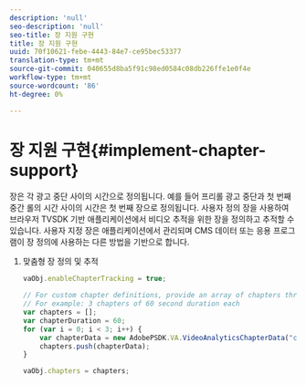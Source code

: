 ```yaml
---
description: 'null'
seo-description: 'null'
seo-title: 장 지원 구현
title: 장 지원 구현
uuid: 70f10621-febe-4443-84e7-ce95bec53377
translation-type: tm+mt
source-git-commit: 040655d8ba5f91c98ed0584c08db226ffe1e0f4e
workflow-type: tm+mt
source-wordcount: '86'
ht-degree: 0%

---
```



# 장 지원 구현{#implement-chapter-support}

장은 각 광고 중단 사이의 시간으로 정의됩니다. 예를 들어 프리롤 광고 중단과 첫 번째 중간 롤의 시간 사이의 시간은 첫 번째 장으로 정의됩니다. 사용자 정의 장을 사용하여 브라우저 TVSDK 기반 애플리케이션에서 비디오 추적을 위한 장을 정의하고 추적할 수 있습니다. 사용자 지정 장은 애플리케이션에서 관리되며 CMS 데이터 또는 응용 프로그램이 장 정의에 사용하는 다른 방법을 기반으로 합니다.

1. 맞춤형 장 정의 및 추적

   ```js
   vaObj.enableChapterTracking = true; 
   
   // For custom chapter definitions, provide an array of chapters through the metadata: 
   // For example: 3 chapters of 60 second duration each 
   var chapters = []; 
   var chapterDuration = 60; 
   for (var i = 0; i < 3; i++) { 
       var chapterData = new AdobePSDK.VA.VideoAnalyticsChapterData("chapter_" + (i+1), i * chapterDuration, chapterDuration, (i+1)); 
       chapters.push(chapterData); 
   } 
   
   vaObj.chapters = chapters;
   ```

